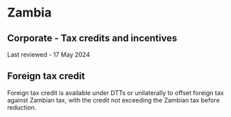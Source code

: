 # Zambia
## Corporate - Tax credits and incentives
Last reviewed - 17 May 2024
## Foreign tax credit
Foreign tax credit is available under DTTs or unilaterally to offset foreign tax against Zambian tax, with the credit not exceeding the Zambian tax before reduction.
